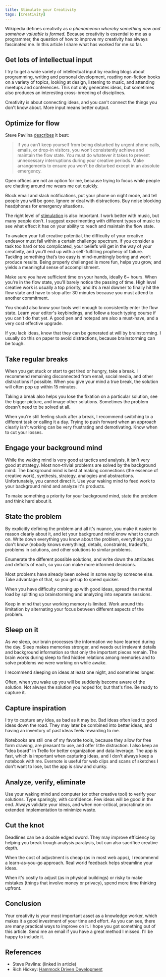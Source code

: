 ```yaml
---
title: Stimulate your Creativity
tags: [Creativity]
---
```


Wikipedia defines creativity as _a phenomenon whereby something new and somehow valuable is formed._
Because creativity is essential to me as a programmer, the question of how to improve my creativity has always fascinated me.
In this article I share what has worked for me so far.

<!-- more -->
## Get lots of intellectual input
I try to get a wide variety of intellectual input by reading blogs about programming, writing and personal development, reading non-fiction books on a variety of topics, looking at design, listening to music, and attending meetups and conferences. This not only generates ideas, but sometimes also produces an interesting cross-breeding of disciplines.

Creativity is about connecting ideas, and you can't connect the things you don't know about.
More input means better output.


## Optimize for flow

Steve Pavlina [describes](https://www.stevepavlina.com/blog/2007/01/7-rules-for-maximizing-your-creative-output/) it best:

> If you can’t keep yourself from being disturbed by urgent phone calls, emails, or drop-in visitors, you won’t consistently achieve and maintain the flow state. You must do whatever it takes to prevent unnecessary interruptions during your creative periods. Make arrangements to ensure you won’t be disturbed except in an absolute emergency.

Open offices are not an option for me, because trying to focus while people are chatting around me wears me out quickly.

Block email and slack notifications, put your phone on night mode, and tell people you will be gone. Ignore or deal with distractions. Buy noise blocking headphones for emergency situations.

The right level of [stimulation](https://www.stevepavlina.com/blog/2014/12/stimulation/) is also important.
I work better with music, but many people don't. I suggest experimenting with different types of music to see what effect it has on your ability to reach and maintain the flow state.

To awaken your full creative potential, the difficulty of your creative endeavor must fall within a certain challenge spectrum. If you consider a task too hard or too complicated, your beliefs will get in the way of your creativity, and you’ll end up with a self-fulfilling prophecy of failure.  Tackling something that’s too easy is mind-numbingly boring and won’t produce results. Being properly challenged is more fun, helps you grow, and yields a meaningful sense of accomplishment.

Make sure you have sufficient time on your hands, ideally 6+ hours.
When you're in the flow state, you'll barely notice the passing of time.
High level creative work is usually a top priority, and it’s a real downer to finally hit the flow state and have to stop after 30 minutes because you must attend to another commitment.

You should also know your tools well enough to consistently enter the flow state.
Learn your editor's keybindings, and follow a touch typing course if you can't do that yet.
A good pen and notepad are also a must-have, and a very cost effective upgrade.

If you lack ideas, know that they can be generated at will by brainstorming.
I usually do this on paper to avoid distractions, because brainstorming can be tough.


## Take regular breaks
When you get stuck or start to get tired or hungry, take a break.
I recommend remaining disconnected from email, social media, and other distractions if possible. When you give your mind a true break, the solution will often pop up within 15 minutes.

Taking a break also helps you lose the fixation on a particular solution, see the bigger picture, and image other solutions. Sometimes the problem doesn't need to be solved at all.

When you're still feeling stuck after a break, I recommend switching to a different task or calling it a day. Trying to push forward when an approach clearly isn't working can be very frustrating and demotivating. Know when to cut your losses.

## Engage your background mind
While the waking mind is very good at tactics and analysis, it isn't very good at strategy.
Most non-trivial problems are solved by the background mind. The background mind is best at making connections (the essence of creative work), synthesis, strategy, analogies and abstractions.
Unfortunately, you cannot direct it.
Use your waking mind to feed work to your background mind and analyze it's products.

To make something a priority for your background mind, state the problem and think hard about it.


## State the problem
By explicitly defining the problem and all it's nuance, you make it easier to reason clearly about it, and let your background mind know what to crunch on.
Write down everything you know about the problem, everything you don't know (nobody knows everything), details, constraints, tradeoffs, problems in solutions, and other solutions to similar problems.

Enumerate the different possible solutions, and write down the attributes and deficits of each, so you can make more informed decisions.

Most problems have already been solved in some way by someone else.
Take advantage of that, so you get up to speed quicker.

When you have difficulty coming up with good ideas, spread the mental load by splitting up brainstorming and analyzing into separate sessions.

Keep in mind that your working memory is limited.
Work around this limitation by alternating your focus between different aspects of the problem.



## Sleep on it

As we sleep, our brain processes the information we have learned during the day.
Sleep makes memories stronger, and weeds out irrelevant details and background information so that only the important pieces remain. The brain works during sleep to find hidden relations among memories and to solve problems we were working on while awake.

I recommend sleeping on ideas at least one night, and sometimes longer.

Often, when you wake up you will be suddenly become aware of the solution.
Not always the solution you hoped for, but that's fine.
Be ready to capture it.



## Capture inspiration
I try to capture any idea, as bad as it may be.
Bad ideas often lead to good ideas down the road.
They may later be combined into better ideas, and having an inventory of past ideas feels rewarding to me.

Notebooks are still one of my favorite tools, because they allow for free form drawing, are pleasant to use, and offer little distraction.
I also keep an "idea board" in Trello for better organization and data leverage. The app is fast, which is important when capturing ideas, and I don't always keep a notebook with me.
Evernote is useful for web clips and scans of sketches I don't want to lose, but the app is slow and clunky.

## Analyze, verify, eliminate

Use your waking mind and computer (or other creative tool) to verify your solutions.
Type sparingly, with confidence.
Few ideas will be good in the end.
Always validate your ideas, and when non-critical, procratinate on extended implementation to minimize waste.


## Cut the knot

Deadlines can be a double edged sword.
They may improve efficiency by helping you break trough analysis paralysis, but can also sacrifice creative depth.

When the cost of adjustment is cheap (as in most web apps), I recommend a learn-as-you-go approach.
Real world feedback helps streamline your ideas.

When it's costly to adjust (as in physical buildings) or risky to make mistakes (things that involve money or privacy), spend more time thinking upfront.


## Conclusion
Your creativity is your most important asset as a knowledge worker, which makes it a good investment of your time and effort.
As you can see, there are many practical ways to improve on it.
I hope you got something out of this article. Send me an email if you have a great method I missed. I'll be happy to include it.


## References
- Steve Pavlina: (linked in article)
- Rich Hickey: [Hammock Driven Development](https://github.com/matthiasn/talk-transcripts/blob/master/Hickey_Rich/HammockDrivenDev.md)
